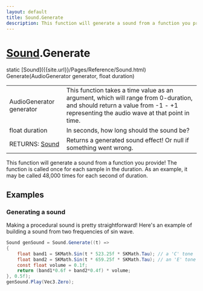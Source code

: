```yaml
---
layout: default
title: Sound.Generate
description: This function will generate a sound from a function you provide! The function is called once for each sample in the duration. As an example, it may be called 48,000 times for each second of duration.
---
```

# [Sound]({{site.url}}/Pages/Reference/Sound.html).Generate

<div class='signature' markdown='1'>
static [Sound]({{site.url}}/Pages/Reference/Sound.html) Generate(AudioGenerator generator, float duration)
</div>

|  |  |
|--|--|
|AudioGenerator generator|This function takes a time value as an argument, which             will range from 0-duration, and should return a value from -1 - +1 representing             the audio wave at that point in time.|
|float duration|In seconds, how long should the sound be?|
|RETURNS: [Sound]({{site.url}}/Pages/Reference/Sound.html)|Returns a generated sound effect! Or null if something went wrong.|

This function will generate a sound from a function you provide! The
function is called once for each sample in the duration. As an example, it
may be called 48,000 times for each second of duration.




## Examples

### Generating a sound
Making a procedural sound is pretty straightforward! Here's
an example of building a sound from two frequencies of sin
wave.
```csharp
Sound genSound = Sound.Generate((t) =>
{
	float band1 = SKMath.Sin(t * 523.25f * SKMath.Tau); // a 'C' tone
	float band2 = SKMath.Sin(t * 659.25f * SKMath.Tau); // an 'E' tone
	const float volume = 0.1f;
	return (band1*0.6f + band2*0.4f) * volume;
}, 0.5f);
genSound.Play(Vec3.Zero);
```

